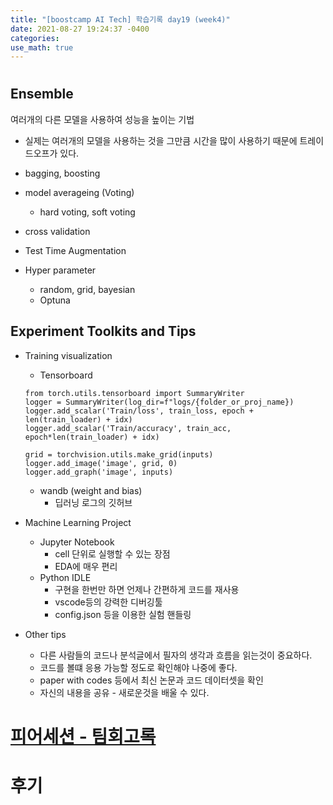 ```yaml
---
title: "[boostcamp AI Tech] 학습기록 day19 (week4)"
date: 2021-08-27 19:24:37 -0400
categories:
use_math: true
---
```


#
## Ensemble
여러개의 다른 모델을 사용하여 성능을 높이는 기법
* 실제는 여러개의 모델을 사용하는 것을 그만큼 시간을 많이 사용하기 때문에 트레이드오프가 있다.
* bagging, boosting
* model averageing (Voting)
    * hard voting, soft voting
* cross validation
* Test Time Augmentation

* Hyper parameter 
    * random, grid, bayesian 
    * Optuna

## Experiment Toolkits and Tips
* Training visualization
    * Tensorboard
    ```
    from torch.utils.tensorboard import SummaryWriter
    logger = SummaryWriter(log_dir=f"logs/{folder_or_proj_name})
    logger.add_scalar('Train/loss', train_loss, epoch + len(train_loader) + idx)
    logger.add_scalar('Train/accuracy', train_acc, epoch*len(train_loader) + idx)

    grid = torchvision.utils.make_grid(inputs)
    logger.add_image('image', grid, 0)
    logger.add_graph('image', inputs)
    ```
    * wandb (weight and bias)
        * 딥러닝 로그의 깃허브

* Machine Learning Project
    * Jupyter Notebook
        * cell 단위로 실행할 수 있는 장점
        * EDA에 매우 편리
    * Python IDLE
        * 구현을 한번만 하면 언제나 간편하게 코드를 재사용
        * vscode등의 강력한 디버깅툴
        * config.json 등을 이용한 실험 핸들링

* Other tips
    * 다른 사람들의 코드나 분석글에서 필자의 생각과 흐름을 읽는것이 중요하다.
    * 코드를 볼떄 응용 가능할 정도로 확인해야 나중에 좋다.
    * paper with codes 등에서 최신 논문과 코드 데이터셋을 확인
    * 자신의 내용을 공유 - 새로운것을 배울 수 있다.

# [피어세션 - 팀회고록]()

# 후기
